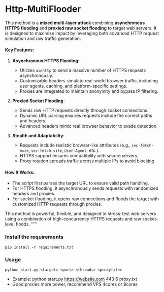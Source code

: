 # Http-MultiFlooder
This method is a **mixed multi-layer attack** combining **asynchronous HTTPS flooding** and **proxied raw socket flooding** to target web servers. It is designed to maximize impact by leveraging both advanced HTTP request simulation and raw traffic generation.

#### Key Features:  
1. **Asynchronous HTTPS Flooding**:  
   - Utilizes `aiohttp` to send a massive number of HTTPS requests asynchronously.  
   - Customizable headers simulate real-world browser traffic, including user agents, caching, and platform-specific settings.  
   - Proxies are integrated to maintain anonymity and bypass IP filtering.

2. **Proxied Socket Flooding**:  
   - Sends raw HTTP requests directly through socket connections.  
   - Dynamic URL parsing ensures requests include the correct paths and headers.  
   - Advanced headers mimic real browser behavior to evade detection.

3. **Stealth and Adaptability**:  
   - Requests include realistic browser-like attributes (e.g., `sec-fetch-mode`, `sec-fetch-site`, `User-Agent`, etc.).  
   - HTTPS support ensures compatibility with secure servers.  
   - Proxy rotation spreads traffic across multiple IPs to avoid blocking.

#### How It Works:  
- The script first parses the target URL to ensure valid path handling.  
- For HTTPS flooding, it asynchronously sends requests with randomized headers and proxies.  
- For socket flooding, it opens raw connections and floods the target with customized HTTP requests through proxies.

This method is powerful, flexible, and designed to stress-test web servers using a combination of high-concurrency HTTPS requests and raw socket-level floods.
"""

### Install the requirements
```
pip install -r requirements.txt
```
### Usage
```
python start.py <target> <port> <threads> <proxyfile>
```
- Example: python start.py https://website.com 443 6 proxy.txt
- Good proxies more power, recommend VPS 4cores or 8cores
